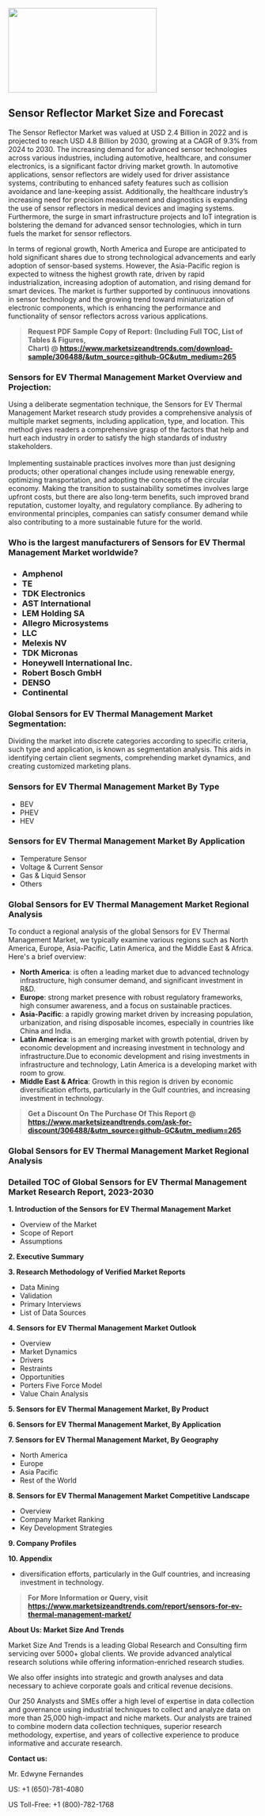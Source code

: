 <p><img class="alignnone size-medium wp-image-20088" src="https://ffe5etoiles.com/wp-content/uploads/2024/12/MST1-300x171.png" alt="" width="300" height="171" /></p><h2>Sensor Reflector Market Size and Forecast</h2><p>The Sensor Reflector Market was valued at USD 2.4 Billion in 2022 and is projected to reach USD 4.8 Billion by 2030, growing at a CAGR of 9.3% from 2024 to 2030. The increasing demand for advanced sensor technologies across various industries, including automotive, healthcare, and consumer electronics, is a significant factor driving market growth. In automotive applications, sensor reflectors are widely used for driver assistance systems, contributing to enhanced safety features such as collision avoidance and lane-keeping assist. Additionally, the healthcare industry’s increasing need for precision measurement and diagnostics is expanding the use of sensor reflectors in medical devices and imaging systems. Furthermore, the surge in smart infrastructure projects and IoT integration is bolstering the demand for advanced sensor technologies, which in turn fuels the market for sensor reflectors.</p><p>In terms of regional growth, North America and Europe are anticipated to hold significant shares due to strong technological advancements and early adoption of sensor-based systems. However, the Asia-Pacific region is expected to witness the highest growth rate, driven by rapid industrialization, increasing adoption of automation, and rising demand for smart devices. The market is further supported by continuous innovations in sensor technology and the growing trend toward miniaturization of electronic components, which is enhancing the performance and functionality of sensor reflectors across various applications.</p></p><blockquote id="" class=""><strong>Request PDF Sample Copy of Report: (Including Full TOC, List of Tables &amp; Figures, Chart)&nbsp;@&nbsp;<strong><a href="https://www.marketsizeandtrends.com/download-sample/306488/&utm_source=github-GC&utm_medium=265" target="_blank">https://www.marketsizeandtrends.com/download-sample/306488/&utm_source=github-GC&utm_medium=265</a></strong></strong></blockquote><h3 id="" class="">Sensors for EV Thermal Management Market&nbsp;Overview and Projection:</h3><p id="" class="">Using a deliberate segmentation technique, the Sensors for EV Thermal Management Market research study provides a comprehensive analysis of multiple market segments, including application, type, and location. This method gives readers a comprehensive grasp of the factors that help and hurt each industry in order to satisfy the high standards of industry stakeholders. <br /> <br />Implementing sustainable practices involves more than just designing products; other operational changes include using renewable energy, optimizing transportation, and adopting the concepts of the circular economy. Making the transition to sustainability sometimes involves large upfront costs, but there are also long-term benefits, such improved brand reputation, customer loyalty, and regulatory compliance. By adhering to environmental principles, companies can satisfy consumer demand while also contributing to a more sustainable future for the world.</p><h3 id="" class="">Who is the largest manufacturers of&nbsp;Sensors for EV Thermal Management Market worldwide?</h3><h3 class=""><p><ul><li>Amphenol </li><li> TE </li><li> TDK Electronics </li><li> AST International </li><li> LEM Holding SA </li><li> Allegro Microsystems </li><li> LLC </li><li> Melexis NV </li><li> TDK Micronas </li><li> Honeywell International Inc. </li><li> Robert Bosch GmbH </li><li> DENSO </li><li> Continental</li></ul></p></h3><h3 id="" class="">Global&nbsp;Sensors for EV Thermal Management Market Segmentation:</h3><p id="" class="">Dividing the market into discrete categories according to specific criteria, such type and application, is known as segmentation analysis. This aids in identifying certain client segments, comprehending market dynamics, and creating customized marketing plans.</p><h3 id="" class="">Sensors for EV Thermal Management Market&nbsp;By Type</h3><p><p><ul><li>BEV</li><li> PHEV</li><li> HEV</p></li></ul></p></p><h3 id="" class="">Sensors for EV Thermal Management Market&nbsp;By Application</h3><p class=""><p><ul><li>Temperature Sensor</li><li> Voltage & Current Sensor</li><li> Gas & Liquid Sensor</li><li> Others</li></ul></p></p><h3 id="" class="">Global Sensors for EV Thermal Management Market Regional Analysis</h3><p id="" class="">To conduct a regional analysis of the global Sensors for EV Thermal Management Market, we typically examine various regions such as North America, Europe, Asia-Pacific, Latin America, and the Middle East &amp; Africa. Here's a brief overview:</p><ul><li><strong>North America</strong>: is often a leading market due to advanced technology infrastructure, high consumer demand, and significant investment in R&amp;D.</li><li><strong>Europe</strong>: strong market presence with robust regulatory frameworks, high consumer awareness, and a focus on sustainable practices.</li><li><strong>Asia-Pacific</strong>: a rapidly growing market driven by increasing population, urbanization, and rising disposable incomes, especially in countries like China and India.</li><li><strong>Latin America</strong>: is an emerging market with growth potential, driven by economic development and increasing investment in technology and infrastructure.Due to economic development and rising investments in infrastructure and technology, Latin America is a developing market with room to grow.</li><li><strong>Middle East &amp; Africa</strong>: Growth in this region is driven by economic diversification efforts, particularly in the Gulf countries, and increasing investment in technology.</li></ul><blockquote id="" class=""><strong>Get a Discount On The Purchase Of This Report @ <strong><a href="https://www.marketsizeandtrends.com/ask-for-discount/306488/&utm_source=github-GC&utm_medium=265" target="_blank">https://www.marketsizeandtrends.com/ask-for-discount/306488/&utm_source=github-GC&utm_medium=265</a></strong></strong></blockquote><h3 id="" class="">Global Sensors for EV Thermal Management Market Regional Analysis</h3><h3 id="" class="">Detailed TOC of Global Sensors for EV Thermal Management Market Research Report, 2023-2030</h3><p id="" class=""><strong>1. Introduction of the Sensors for EV Thermal Management Market</strong></p><ul><li>Overview of the Market</li><li>Scope of Report</li><li>Assumptions</li></ul><p id="" class=""><strong>2. Executive Summary</strong></p><p id="" class=""><strong>3. Research Methodology of Verified Market Reports</strong></p><ul><li>Data Mining</li><li>Validation</li><li>Primary Interviews</li><li>List of Data Sources</li></ul><p id="" class=""><strong>4. Sensors for EV Thermal Management Market Outlook</strong></p><ul><li>Overview</li><li>Market Dynamics</li><li>Drivers</li><li>Restraints</li><li>Opportunities</li><li>Porters Five Force Model</li><li>Value Chain Analysis</li></ul><p id="" class=""><strong>5. Sensors for EV Thermal Management Market, By Product</strong></p><p id="" class=""><strong>6. Sensors for EV Thermal Management Market, By Application</strong></p><p id="" class=""><strong>7. Sensors for EV Thermal Management Market, By Geography</strong></p><ul><li>North America</li><li>Europe</li><li>Asia Pacific</li><li>Rest of the World</li></ul><p id="" class=""><strong>8. Sensors for EV Thermal Management Market Competitive Landscape</strong></p><ul><li>Overview</li><li>Company Market Ranking</li><li>Key Development Strategies</li></ul><p id="" class=""><strong>9. Company Profiles</strong></p><p id="" class=""><strong>10. Appendix</strong></p><ul><li>diversification efforts, particularly in the Gulf countries, and increasing investment in technology.</li></ul><blockquote id="" class=""><strong>For More Information or Query, visit <strong><strong><a href="https://www.marketsizeandtrends.com/report/sensors-for-ev-thermal-management-market/" target="_blank">https://www.marketsizeandtrends.com/report/sensors-for-ev-thermal-management-market/</a></strong></strong></strong></blockquote><p id="" class=""><strong>About Us: Market Size And Trends</strong></p><p id="" class="">Market Size And Trends is a leading Global Research and Consulting firm servicing over 5000+ global clients. We provide advanced analytical research solutions while offering information-enriched research studies.</p><p id="" class="">We also offer insights into strategic and growth analyses and data necessary to achieve corporate goals and critical revenue decisions.</p><p id="" class="">Our 250 Analysts and SMEs offer a high level of expertise in data collection and governance using industrial techniques to collect and analyze data on more than 25,000 high-impact and niche markets. Our analysts are trained to combine modern data collection techniques, superior research methodology, expertise, and years of collective experience to produce informative and accurate research.</p><p id="" class=""><strong>Contact us:</strong></p><p id="" class="">Mr. Edwyne Fernandes</p><p id="" class="">US: +1 (650)-781-4080</p><p id="" class="">US Toll-Free: +1 (800)-782-1768</p>
